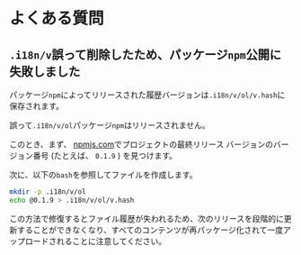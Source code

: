 # よくある質問

## `.i18n/v`誤って削除したため、パッケージ`npm`公開に失敗しました

パッケージ`npm`によってリリースされた履歴バージョンは`.i18n/v/ol/v.hash`に保存されます。

誤って`.i18n/v/ol`パッケージ`npm`はリリースされません。

このとき、まず、 [npmjs.com](//npmjs.com)でプロジェクトの最終リリース バージョンのバージョン番号 (たとえば、 `0.1.9` ) を見つけます。

次に、以下の`bash`を参照してファイルを作成します。

```bash
mkdir -p .i18n/v/ol
echo @0.1.9 > .i18n/v/ol/v.hash
```

この方法で修復するとファイル履歴が失われるため、次のリリースを段階的に更新することができなくなり、すべてのコンテンツが再パッケージ化されて一度アップロードされることに注意してください。